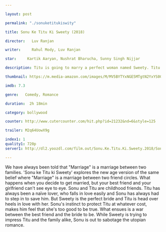 ```yaml
---

layout: post

permalink: "./sonuketitukiswity"

title: Sonu Ke Titu Ki Sweety (2018)

director:   Luv Ranjan

writer:     Rahul Mody, Luv Ranjan

star:     Kartik Aaryan, Nushrat Bharucha, Sunny Singh Nijjar

description: Titu is going to marry a perfect woman named Sweety. Titu's best-friend Sonu doubts Sweety's character and tries to break the marriage while Sweety tries to do opposite and which leads to war between Bromance and Romance.

thumbnail: https://m.media-amazon.com/images/M/MV5BYTYxNGE5MTgtN2YxYS00ODYyLWE1YzQtYzNlMzAyMTBlMWZhXkEyXkFqcGdeQXVyMzcwOTk0MzU@._V1_UY268_CR1,0,182,268_AL__QL50.jpg

imdb: 7.3

genre:   Comedy, Romance 

duration:  2h 18min

category: bollywood

counter: http://www.cutercounter.com/hit.php?id=21232&nd=6&style=125

trailer: M2q64UowX9g

index1: 1
quality1: 720p
server1: http://dl2.yoozdl.com/film.out/Sonu.Ke.Titu.Ki.Sweety.2018/Sonu.Ke.Titu.Ki.Sweety.2018.720p.HDCAM.SaNiG.mkv

---
```


We have always been told that "Marriage" is a marriage between two families. 'Sonu ke Titu ki Sweety' explores the new age version of the same belief where "Marriage" is a marriage between two friend circles. What happens when you decide to get married, but your best friend and your girlfriend can't see eye to eye. Sonu and Titu are childhood friends. Titu has always been a naïve lover, who falls in love easily and Sonu has always had to step in to save him. But Sweety is the perfect bride and Titu is head over heels in love with her. Sonu's instinct to protect Titu at whatever cost, makes him feel that she's too good to be true. What ensues is a war between the best friend and the bride to be. While Sweety is trying to impress Titu and the family alike, Sonu is out to sabotage the utopian romance.